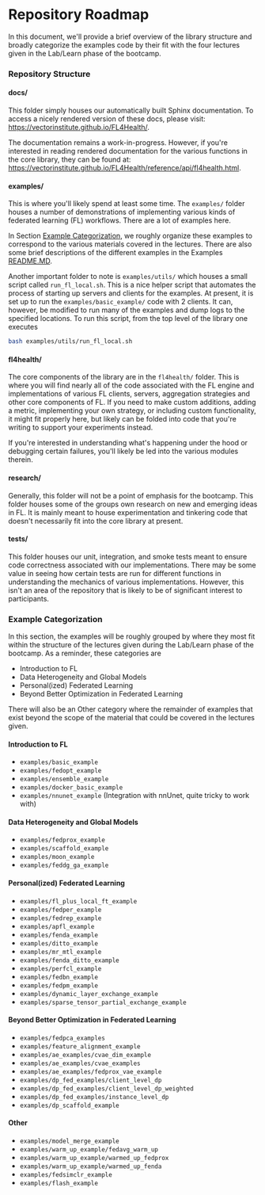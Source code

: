 # Repository Roadmap

In this document, we'll provide a brief overview of the library structure and broadly categorize the examples code by
their fit with the four lectures given in the Lab/Learn phase of the bootcamp.

### Repository Structure

#### docs/

This folder simply houses our automatically built Sphinx documentation. To access a nicely rendered version of these
docs, please visit: https://vectorinstitute.github.io/FL4Health/.

The documentation remains a work-in-progress. However, if you're interested in reading rendered documentation for the
various functions in the core library, they can be found at:
https://vectorinstitute.github.io/FL4Health/reference/api/fl4health.html.

#### examples/

This is where you'll likely spend at least some time. The `examples/` folder houses a number of demonstrations of
implementing various kinds of federated learning (FL) workflows. There are a lot of examples here.

In Section [Example Categorization](#example-categorization), we roughly organize these examples to correspond to the
various materials covered in the lectures. There are also some brief descriptions of the different examples in the
Examples [README.MD](../examples/README.MD).

Another important folder to note is `examples/utils/` which houses a small script called `run_fl_local.sh`. This is a
nice helper script that automates the process of starting up servers and clients for the examples. At present, it is
set up to run the `examples/basic_example/` code with 2 clients. It can, however, be modified to run many of the
examples and dump logs to the specified locations. To run this script, from the top level of the library one executes
```bash
bash examples/utils/run_fl_local.sh
```

#### fl4health/

The core components of the library are in the `fl4health/` folder. This is where you will find nearly all of the code
associated with the FL engine and implementations of various FL clients, servers, aggregation
strategies and other core components of FL. If you need to make custom additions, adding a metric, implementing your
own strategy, or including custom functionality, it might fit properly here, but likely can be folded into code that
you're writing to support your experiments instead.

If you're interested in understanding what's happening under the hood or debugging certain failures, you'll likely be
led into the various modules therein.

#### research/

Generally, this folder will not be a point of emphasis for the bootcamp. This folder houses some of the groups own
research on new and emerging ideas in FL. It is mainly meant to house experimentation and tinkering code that doesn't
necessarily fit into the core library at present.

#### tests/

This folder houses our unit, integration, and smoke tests meant to ensure code correctness associated with our
implementations. There may be some value in seeing how certain tests are run for different functions in understanding
the mechanics of various implementations. However, this isn't an area of the repository that is likely to be of
significant interest to participants.

### Example Categorization

In this section, the examples will be roughly grouped by where they most fit within the structure of the lectures
given during the Lab/Learn phase of the bootcamp. As a reminder, these categories are
* Introduction to FL
* Data Heterogeneity and Global Models
* Personal(ized) Federated Learning
* Beyond Better Optimization in Federated Learning

There will also be an Other category where the remainder of examples that exist beyond the scope of the material that
could be covered in the lectures given.

#### Introduction to FL

* `examples/basic_example`
* `examples/fedopt_example`
* `examples/ensemble_example`
* `examples/docker_basic_example`
* `examples/nnunet_example` (Integration with nnUnet, quite tricky to work with)

#### Data Heterogeneity and Global Models

* `examples/fedprox_example`
* `examples/scaffold_example`
* `examples/moon_example`
* `examples/feddg_ga_example`

#### Personal(ized) Federated Learning

* `examples/fl_plus_local_ft_example`
* `examples/fedper_example`
* `examples/fedrep_example`
* `examples/apfl_example`
* `examples/fenda_example`
* `examples/ditto_example`
* `examples/mr_mtl_example`
* `examples/fenda_ditto_example`
* `examples/perfcl_example`
* `examples/fedbn_example`
* `examples/fedpm_example`
* `examples/dynamic_layer_exchange_example`
* `examples/sparse_tensor_partial_exchange_example`

#### Beyond Better Optimization in Federated Learning

* `examples/fedpca_examples`
* `examples/feature_alignment_example`
* `examples/ae_examples/cvae_dim_example`
* `examples/ae_examples/cvae_examples`
* `examples/ae_examples/fedprox_vae_example`
* `examples/dp_fed_examples/client_level_dp`
* `examples/dp_fed_examples/client_level_dp_weighted`
* `examples/dp_fed_examples/instance_level_dp`
* `examples/dp_scaffold_example`

#### Other

* `examples/model_merge_example`
* `examples/warm_up_example/fedavg_warm_up`
* `examples/warm_up_example/warmed_up_fedprox`
* `examples/warm_up_example/warmed_up_fenda`
* `examples/fedsimclr_example`
* `examples/flash_example`
